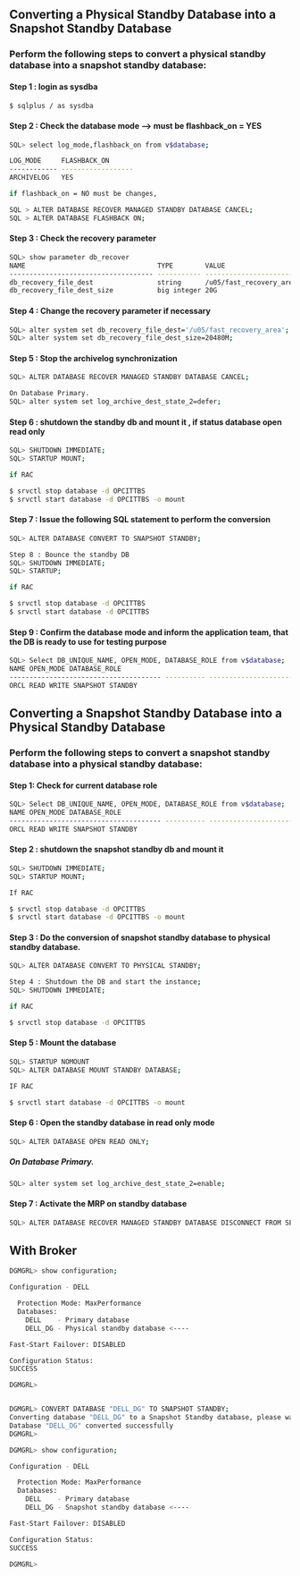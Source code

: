 ## Converting a Physical Standby Database into a Snapshot Standby Database

### Perform the following steps to convert a physical standby database into a snapshot standby database:

#### Step 1 : login as sysdba

```bash
$ sqlplus / as sysdba
```

#### Step 2 : Check the database mode --> must be flashback_on = YES
```bash
SQL> select log_mode,flashback_on from v$database;

LOG_MODE     FLASHBACK_ON
------------ ------------------
ARCHIVELOG   YES

if flashback_on = NO must be changes,

SQL > ALTER DATABASE RECOVER MANAGED STANDBY DATABASE CANCEL;
SQL > ALTER DATABASE FLASHBACK ON;
```

#### Step 3 : Check the recovery parameter
```bash
SQL> show parameter db_recover
NAME                                 TYPE        VALUE
------------------------------------ ----------- ----------------------------
db_recovery_file_dest                string      /u05/fast_recovery_area
db_recovery_file_dest_size           big integer 20G
```

#### Step 4 : Change the recovery parameter if necessary
```bash
SQL> alter system set db_recovery_file_dest='/u05/fast_recovery_area';
SQL> alter system set db_recovery_file_dest_size=20480M;
```

#### Step 5 : Stop the archivelog synchronization
```bash
SQL> ALTER DATABASE RECOVER MANAGED STANDBY DATABASE CANCEL;	

On Database Primary.
SQL> alter system set log_archive_dest_state_2=defer;	
```

#### Step 6 : shutdown the standby db and mount it , if status database open read only
```bash
SQL> SHUTDOWN IMMEDIATE;
SQL> STARTUP MOUNT; 

if RAC 

$ srvctl stop database -d OPCITTBS
$ srvctl start database -d OPCITTBS -o mount
```

#### Step 7 : Issue the following SQL statement to perform the conversion
```bash
SQL> ALTER DATABASE CONVERT TO SNAPSHOT STANDBY;

Step 8 : Bounce the standby DB
SQL> SHUTDOWN IMMEDIATE;
SQL> STARTUP;

if RAC

$ srvctl stop database -d OPCITTBS
$ srvctl start database -d OPCITTBS
```

#### Step 9 : Confirm the database mode and inform the application team, that the DB is ready to use for testing purpose
```bash
SQL> Select DB_UNIQUE_NAME, OPEN_MODE, DATABASE_ROLE from v$database;
NAME OPEN_MODE DATABASE_ROLE
-------------------------------------- ---------- ---------------------------
ORCL READ WRITE SNAPSHOT STANDBY

```





## Converting a Snapshot Standby Database into a Physical Standby Database

### Perform the following steps to convert a snapshot standby database into a physical standby database:

#### Step 1: Check for current database role
```bash
SQL> Select DB_UNIQUE_NAME, OPEN_MODE, DATABASE_ROLE from v$database;
NAME OPEN_MODE DATABASE_ROLE
-------------------------------------- ---------- ---------------------------
ORCL READ WRITE SNAPSHOT STANDBY
```

#### Step 2 : shutdown the snapshot standby db and mount it
```bash
SQL> SHUTDOWN IMMEDIATE;
SQL> STARTUP MOUNT; 

If RAC

$ srvctl stop database -d OPCITTBS
$ srvctl start database -d OPCITTBS -o mount
```
#### Step 3 : Do the conversion of snapshot standby database to physical standby database.
```bash
SQL> ALTER DATABASE CONVERT TO PHYSICAL STANDBY;

Step 4 : Shutdown the DB and start the instance;
SQL> SHUTDOWN IMMEDIATE;

if RAC

$ srvctl stop database -d OPCITTBS
```
#### Step 5 : Mount the database
```bash
SQL> STARTUP NOMOUNT
SQL> ALTER DATABASE MOUNT STANDBY DATABASE;

IF RAC

$ srvctl start database -d OPCITTBS -o mount
```
#### Step 6 : Open the standby database in read only mode
```bash
SQL> ALTER DATABASE OPEN READ ONLY;
```
##### On Database Primary.
```bash
SQL> alter system set log_archive_dest_state_2=enable;	
```

#### Step 7 : Activate the MRP on standby database
```bash
SQL> ALTER DATABASE RECOVER MANAGED STANDBY DATABASE DISCONNECT FROM SESSION;
```

## With Broker
```bash
DGMGRL> show configuration;

Configuration - DELL

  Protection Mode: MaxPerformance
  Databases:
    DELL    - Primary database
    DELL_DG - Physical standby database <----

Fast-Start Failover: DISABLED

Configuration Status:
SUCCESS
```
```bash
DGMGRL>


DGMGRL> CONVERT DATABASE "DELL_DG" TO SNAPSHOT STANDBY;
Converting database "DELL_DG" to a Snapshot Standby database, please wait...
Database "DELL_DG" converted successfully
DGMGRL>

DGMGRL> show configuration;

Configuration - DELL

  Protection Mode: MaxPerformance
  Databases:
    DELL    - Primary database
    DELL_DG - Snapshot standby database <----

Fast-Start Failover: DISABLED

Configuration Status:
SUCCESS

DGMGRL>
```